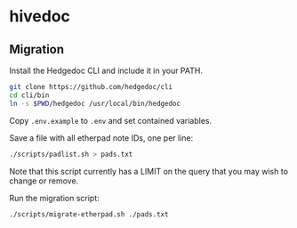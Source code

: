 # hivedoc

## Migration

Install the Hedgedoc CLI and include it in your PATH.

```bash
git clone https://github.com/hedgedoc/cli
cd cli/bin
ln -s $PWD/hedgedoc /usr/local/bin/hedgedoc
```

Copy `.env.example` to `.env` and set contained variables.

Save a file with all etherpad note IDs, one per line:

```bash
./scripts/padlist.sh > pads.txt
```

Note that this script currently has a LIMIT on the query that you may wish to change or remove.

Run the migration script:

```bash
./scripts/migrate-etherpad.sh ./pads.txt
```
